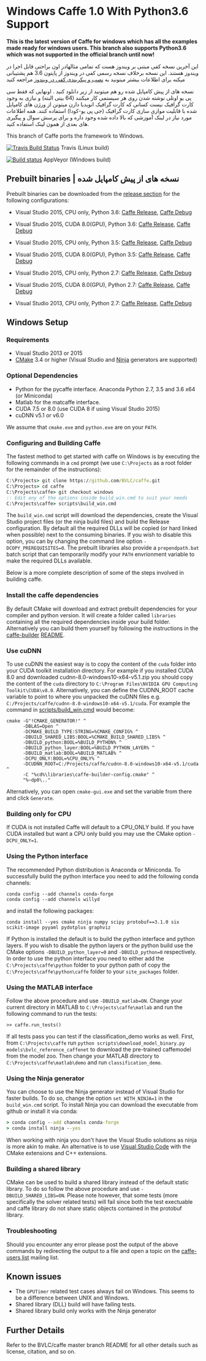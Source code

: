 # Windows Caffe 1.0 With Python3.6 Support

**This is the latest version of Caffe for windows which has all the examples made ready for windows users. This branch also supports Python3.6 which was not supported in the official branch until now!**  

این آخرین نسخه کفی مبتنی بر ویندوز هست که تمامی مثالهادر اون براحتی قابل اجرا در ویندوز هستند.  این نسخه برخلاف نسخه رسمی کفی در  ویندوز از پایتون 3.6 هم پشتیبانی میکنه برای اطلاعات بیشتر
میتونید به [نصب و پیکربندی کفی در ویندوز](http://deeplearning.ir/آموزش-نصب-و-پیکربندی-caffe-در-ویندوز/) مراجعه کنید 


نسخه های از پیش کامپایل شده رو هم میتونید از زیر دانلود کنید . 
اونهایی که فقط سی پی یو اونلی نوشته شدن  روی هر سیستمی کار میکنند (64 بیتی البته) و نیازی به وجود کارت گرافیک نیست
کسانی که کارت گرافیک انویدیا دارن میتونن از ورژن های کامپایل شده با قابلیت موازی سازی کارت گرافیک (جی پی یو-کودا) استفاده کنند.
همه اطلاعات مورد نیاز در لینک آموزشی که بالا داده شده وجود داره و برای پرسش سوال و پیگیری های بعدی از همون لینک استفاده کنید.

This branch of Caffe ports the framework to Windows.

[![Travis Build Status](https://api.travis-ci.org/BVLC/caffe.svg?branch=windows)](https://travis-ci.org/BVLC/caffe) Travis (Linux build)

[![Build status](https://ci.appveyor.com/api/projects/status/xjj2bhtatgheqe69?svg=true)](https://ci.appveyor.com/project/Coderx7/caffe-1-0-windows)
AppVeyor (Windows build)

## Prebuilt binaries | نسخه های از پیش کامپایل شده

Prebuilt binaries can be downloaded from the [release section](https://github.com/Coderx7/Caffe_1.0_Windows/releases) for the following configurations:

- Visual Studio 2015, CPU only, Python 3.6: [Caffe Release](https://github.com/Coderx7/Caffe_1.0_Windows/releases/download/caffe_1.0_windows_py36/caffe_cpu_x64_MSVC14_Py36_release.zip), [Caffe Debug](https://github.com/Coderx7/Caffe_1.0_Windows/releases/download/caffe_1.0_windows_py36/caffe_cpu_x64_MSVC14_Py36_debug.zip)

- Visual Studio 2015, CUDA 8.0(GPU), Python 3.6: [Caffe Release](https://github.com/Coderx7/Caffe_1.0_Windows/releases/download/caffe_1.0_windows_py36/caffe_cuda_x64_MSVC14_Py36_release.zip), [Caffe Debug](https://github.com/Coderx7/Caffe_1.0_Windows/releases/download/caffe_1.0_windows_py36/caffe_cuda_x64_MSVC14_Py36_debug.zip)

- Visual Studio 2015, CPU only, Python 3.5: [Caffe Release](https://github.com/Coderx7/Caffe_1.0_Windows/releases/download/caffe_1.0_windows/caffe_cpu_x64_MSVC14_Py35_release.zip), [Caffe Debug](https://github.com/Coderx7/Caffe_1.0_Windows/releases/download/caffe_1.0_windows/caffe_cpu_x64_MSVC14_Py35_debug.zip.zip)

- Visual Studio 2015, CUDA 8.0(GPU), Python 3.5: [Caffe Release](https://github.com/Coderx7/Caffe_1.0_Windows/releases/download/caffe_1.0_windows/caffe_cuda_x64_MSVC14_Py35_release.zip), [Caffe Debug](https://github.com/Coderx7/Caffe_1.0_Windows/releases/download/caffe_1.0_windows/caffe_cuda_x64_MSVC14_Py35_debug.zip)

- Visual Studio 2015, CPU only, Python 2.7: [Caffe Release](https://github.com/Coderx7/Caffe_1.0_Windows/releases/download/caffe_1.0_windows/caffe_cpu_x64_MSVC14_Py27_release.zip), [Caffe Debug](https://github.com/Coderx7/Caffe_1.0_Windows/releases/download/caffe_1.0_windows/caffe_cpu_x64_MSVC14_Py27_debug.zip)

- Visual Studio 2015, CUDA 8.0(GPU), Python 2.7: [Caffe Release](https://github.com/Coderx7/Caffe_1.0_Windows/releases/download/caffe_1.0_windows/caffe_cuda_x64_MSVC14_Py27_release.zip), [Caffe Debug](https://github.com/Coderx7/Caffe_1.0_Windows/releases/download/caffe_1.0_windows/caffe_cuda_x64_MSVC14_Py27_debug.zip)

- Visual Studio 2013, CPU only, Python 2.7: [Caffe Release](https://github.com/Coderx7/Caffe_1.0_Windows/releases/download/caffe_1.0_windows/caffe_cpu_x64_MSVC12_Py27_release.zip), [Caffe Debug](https://github.com/Coderx7/Caffe_1.0_Windows/releases/download/caffe_1.0_windows/caffe_cpu_x64_MSVC12_Py27_debug.zip)



## Windows Setup

### Requirements

 - Visual Studio 2013 or 2015
 - [CMake](https://cmake.org/) 3.4 or higher (Visual Studio and [Ninja](https://ninja-build.org/) generators are supported)

### Optional Dependencies

 - Python for the pycaffe interface. Anaconda Python 2.7, 3.5 and 3.6 x64 (or Miniconda)
 - Matlab for the matcaffe interface.
 - CUDA 7.5 or 8.0 (use CUDA 8 if using Visual Studio 2015)
 - cuDNN v5.1 or v6.0

 We assume that `cmake.exe` and `python.exe` are on your `PATH`.

### Configuring and Building Caffe

The fastest method to get started with caffe on Windows is by executing the following commands in a `cmd` prompt (we use `C:\Projects` as a root folder for the remainder of the instructions):
```cmd
C:\Projects> git clone https://github.com/BVLC/caffe.git
C:\Projects> cd caffe
C:\Projects\caffe> git checkout windows
:: Edit any of the options inside build_win.cmd to suit your needs
C:\Projects\caffe> scripts\build_win.cmd
```
The `build_win.cmd` script will download the dependencies, create the Visual Studio project files (or the ninja build files) and build the Release configuration. By default all the required DLLs will be copied (or hard linked when possible) next to the consuming binaries. If you wish to disable this option, you can by changing the command line option `-DCOPY_PREREQUISITES=0`. The prebuilt libraries also provide a `prependpath.bat` batch script that can temporarily modify your `PATH` envrionment variable to make the required DLLs available.

Below is a more complete description of some of the steps involved in building caffe.

### Install the caffe dependencies

By default CMake will download and extract prebuilt dependencies for your compiler and python version. It will create a folder called `libraries` containing all the required dependencies inside your build folder. Alternatively you can build them yourself by following the instructions in the [caffe-builder](https://github.com/willyd/caffe-builder) [README](https://github.com/willyd/caffe-builder/blob/master/README.md).

### Use cuDNN

To use cuDNN the easiest way is to copy the content of the `cuda` folder into your CUDA toolkit installation directory. For example if you installed CUDA 8.0 and downloaded cudnn-8.0-windows10-x64-v5.1.zip you should copy the content of the `cuda` directory to `C:\Program Files\NVIDIA GPU Computing Toolkit\CUDA\v8.0`. Alternatively, you can define the CUDNN_ROOT cache variable to point to where you unpacked the cuDNN files e.g. `C:/Projects/caffe/cudnn-8.0-windows10-x64-v5.1/cuda`. For example the command in [scripts/build_win.cmd](scripts/build_win.cmd) would become:
```
cmake -G"!CMAKE_GENERATOR!" ^
      -DBLAS=Open ^
      -DCMAKE_BUILD_TYPE:STRING=%CMAKE_CONFIG% ^
      -DBUILD_SHARED_LIBS:BOOL=%CMAKE_BUILD_SHARED_LIBS% ^
      -DBUILD_python:BOOL=%BUILD_PYTHON% ^
      -DBUILD_python_layer:BOOL=%BUILD_PYTHON_LAYER% ^
      -DBUILD_matlab:BOOL=%BUILD_MATLAB% ^
      -DCPU_ONLY:BOOL=%CPU_ONLY% ^
      -DCUDNN_ROOT=C:/Projects/caffe/cudnn-8.0-windows10-x64-v5.1/cuda ^
      -C "%cd%\libraries\caffe-builder-config.cmake" ^
      "%~dp0\.."
```

Alternatively, you can open `cmake-gui.exe` and set the variable from there and click `Generate`.

### Building only for CPU

If CUDA is not installed Caffe will default to a CPU_ONLY build. If you have CUDA installed but want a CPU only build you may use the CMake option `-DCPU_ONLY=1`.

### Using the Python interface

The recommended Python distribution is Anaconda or Miniconda. To successfully build the python interface you need to add the following conda channels:
```
conda config --add channels conda-forge
conda config --add channels willyd
```
and install the following packages:
```
conda install --yes cmake ninja numpy scipy protobuf==3.1.0 six scikit-image pyyaml pydotplus graphviz
```
If Python is installed the default is to build the python interface and python layers. If you wish to disable the python layers or the python build use the CMake options `-DBUILD_python_layer=0` and `-DBUILD_python=0` respectively. In order to use the python interface you need to either add the `C:\Projects\caffe\python` folder to your python path of copy the `C:\Projects\caffe\python\caffe` folder to your `site_packages` folder.

### Using the MATLAB interface

Follow the above procedure and use `-DBUILD_matlab=ON`. Change your current directory in MATLAB to `C:\Projects\caffe\matlab` and run the following command to run the tests:
```
>> caffe.run_tests()
```
If all tests pass you can test if the classification_demo works as well. First, from `C:\Projects\caffe` run `python scripts\download_model_binary.py models\bvlc_reference_caffenet` to download the pre-trained caffemodel from the model zoo. Then change your MATLAB directory to `C:\Projects\caffe\matlab\demo` and run `classification_demo`.

### Using the Ninja generator

You can choose to use the Ninja generator instead of Visual Studio for faster builds. To do so, change the option `set WITH_NINJA=1` in the `build_win.cmd` script. To install Ninja you can download the executable from github or install it via conda:
```cmd
> conda config --add channels conda-forge
> conda install ninja --yes
```
When working with ninja you don't have the Visual Studio solutions as ninja is more akin to make. An alternative is to use [Visual Studio Code](https://code.visualstudio.com) with the CMake extensions and C++ extensions.

### Building a shared library

CMake can be used to build a shared library instead of the default static library. To do so follow the above procedure and use `-DBUILD_SHARED_LIBS=ON`. Please note however, that some tests (more specifically the solver related tests) will fail since both the test exectuable and caffe library do not share static objects contained in the protobuf library.

### Troubleshooting

Should you encounter any error please post the output of the above commands by redirecting the output to a file and open a topic on the [caffe-users list](https://groups.google.com/forum/#!forum/caffe-users) mailing list.

## Known issues

- The `GPUTimer` related test cases always fail on Windows. This seems to be a difference between UNIX and Windows.
- Shared library (DLL) build will have failing tests.
- Shared library build only works with the Ninja generator

## Further Details

Refer to the BVLC/caffe master branch README for all other details such as license, citation, and so on.
